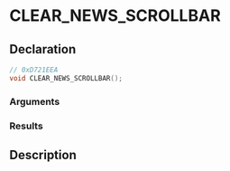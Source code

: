 # CLEAR_NEWS_SCROLLBAR

## Declaration
```cpp
// 0xD721EEA
void CLEAR_NEWS_SCROLLBAR();
```

### Arguments

### Results

## Description
